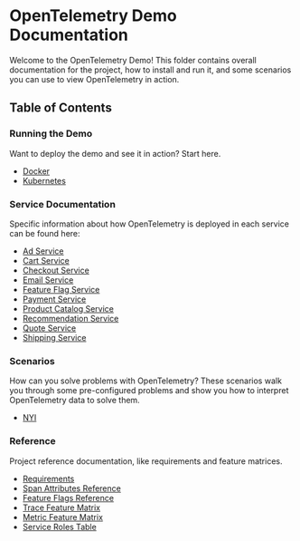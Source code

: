 # OpenTelemetry Demo Documentation

Welcome to the OpenTelemetry Demo! This folder contains overall documentation
for the project, how to install and run it, and some scenarios you can use to
view OpenTelemetry in action.

## Table of Contents

### Running the Demo

Want to deploy the demo and see it in action? Start here.

- [Docker](./docker_deployment.md)
- [Kubernetes](./kubernetes_deployment.md)

### Service Documentation

Specific information about how OpenTelemetry is deployed in each service can be
found here:

- [Ad Service](./services/adservice.md)
- [Cart Service](./services/cartservice.md)
- [Checkout Service](./services/checkoutservice.md)
- [Email Service](./services/emailservice.md)
- [Feature Flag Service](./services/featureflagservice.md)
- [Payment Service](./services/paymentservice.md)
- [Product Catalog Service](./services/productcatalogservice.md)
- [Recommendation Service](./services/recommendationservice.md)
- [Quote Service](./services/quoteservice.md)
- [Shipping Service](./services/shippingservice.md)

### Scenarios

How can you solve problems with OpenTelemetry? These scenarios walk you through
some pre-configured problems and show you how to interpret OpenTelemetry data to
solve them.

- [NYI](./README.md)

### Reference
Project reference documentation, like requirements and feature matrices.

- [Requirements](./requirements/)
- [Span Attributes Reference](./manual_span_attributes.md)
- [Feature Flags Reference](./feature_flags.md)
- [Trace Feature Matrix](./trace_service_features.md)
- [Metric Feature Matrix](./metric_service_features.md)
- [Service Roles Table](./service_table.md)
